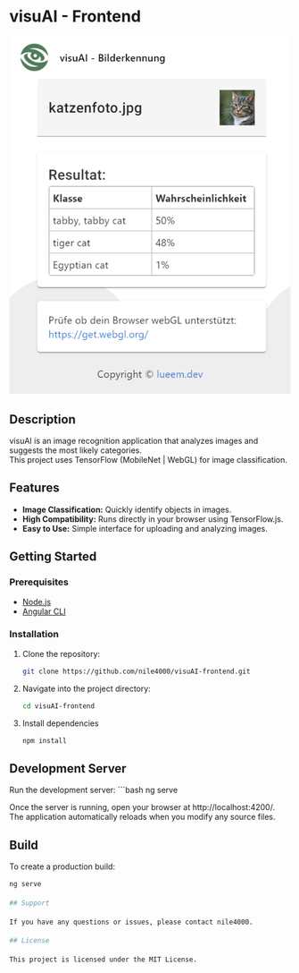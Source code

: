# visuAI - Frontend

![visuAI Screenshot](./src/assets/img/screenshot.png "visuAI")

## Description

visuAI is an image recognition application that analyzes images and suggests the most likely categories.  
This project uses TensorFlow (MobileNet | WebGL) for image classification.

## Features

- **Image Classification:** Quickly identify objects in images.
- **High Compatibility:** Runs directly in your browser using TensorFlow.js.
- **Easy to Use:** Simple interface for uploading and analyzing images.

## Getting Started

### Prerequisites

- [Node.js](https://nodejs.org/) 
- [Angular CLI](https://angular.io/cli)

### Installation

1. Clone the repository:
   ```bash
   git clone https://github.com/nile4000/visuAI-frontend.git

2. Navigate into the project directory:
   ```bash
   cd visuAI-frontend

3. Install dependencies
   ```bash
   npm install

## Development Server

Run the development server:
    ```bash
    ng serve

Once the server is running, open your browser at http://localhost:4200/. The application automatically reloads when you modify any source files.

## Build

To create a production build:

   ```bash
   ng serve

## Support

If you have any questions or issues, please contact nile4000.

## License

This project is licensed under the MIT License.
